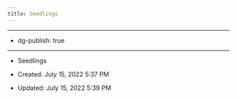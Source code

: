 ```yaml
---
title: Seedlings
---
```


- --

- dg-publish: true

- --

- Seedlings

- Created: July 15, 2022 5:37 PM

- Updated: July 15, 2022 5:39 PM
